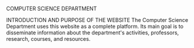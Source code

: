 COMPUTER SCIENCE DEPARTMENT

INTRODUCTION AND PURPOSE OF THE WEBSITE
The Computer Science Department uses this website as a complete platform. Its main goal is to disseminate information about the department's activities, professors, research, courses, and resources.

